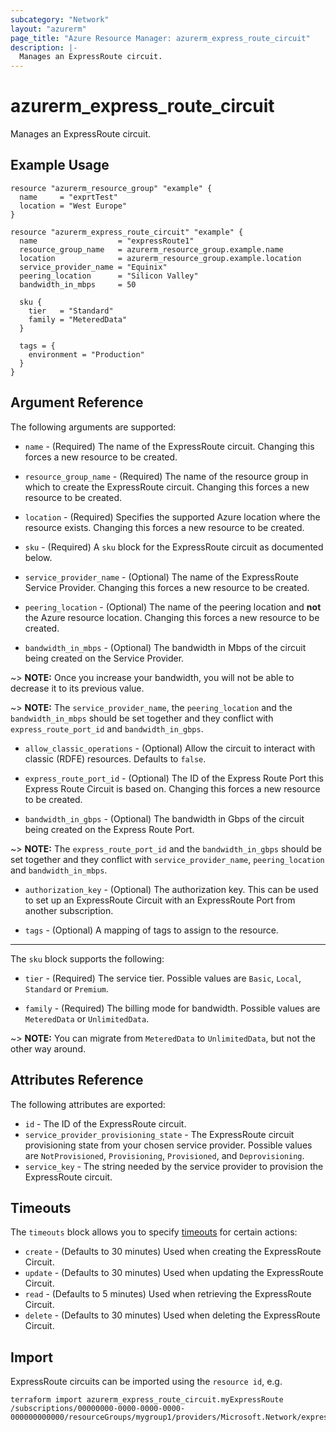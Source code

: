 ```yaml
---
subcategory: "Network"
layout: "azurerm"
page_title: "Azure Resource Manager: azurerm_express_route_circuit"
description: |-
  Manages an ExpressRoute circuit.
---
```


# azurerm_express_route_circuit

Manages an ExpressRoute circuit.

## Example Usage

```hcl
resource "azurerm_resource_group" "example" {
  name     = "exprtTest"
  location = "West Europe"
}

resource "azurerm_express_route_circuit" "example" {
  name                  = "expressRoute1"
  resource_group_name   = azurerm_resource_group.example.name
  location              = azurerm_resource_group.example.location
  service_provider_name = "Equinix"
  peering_location      = "Silicon Valley"
  bandwidth_in_mbps     = 50

  sku {
    tier   = "Standard"
    family = "MeteredData"
  }

  tags = {
    environment = "Production"
  }
}
```

## Argument Reference

The following arguments are supported:

* `name` - (Required) The name of the ExpressRoute circuit. Changing this forces a new resource to be created.

* `resource_group_name` - (Required) The name of the resource group in which to create the ExpressRoute circuit. Changing this forces a new resource to be created.

* `location` - (Required) Specifies the supported Azure location where the resource exists. Changing this forces a new resource to be created.

* `sku` - (Required) A `sku` block for the ExpressRoute circuit as documented below.

* `service_provider_name` - (Optional) The name of the ExpressRoute Service Provider. Changing this forces a new resource to be created.

* `peering_location` - (Optional) The name of the peering location and **not** the Azure resource location. Changing this forces a new resource to be created.

* `bandwidth_in_mbps` - (Optional) The bandwidth in Mbps of the circuit being created on the Service Provider.

~> **NOTE:** Once you increase your bandwidth, you will not be able to decrease it to its previous value.

~> **NOTE:** The `service_provider_name`, the `peering_location` and the `bandwidth_in_mbps` should be set together and they conflict with `express_route_port_id` and `bandwidth_in_gbps`.

* `allow_classic_operations` - (Optional) Allow the circuit to interact with classic (RDFE) resources. Defaults to `false`.

* `express_route_port_id` - (Optional) The ID of the Express Route Port this Express Route Circuit is based on. Changing this forces a new resource to be created.

* `bandwidth_in_gbps` - (Optional) The bandwidth in Gbps of the circuit being created on the Express Route Port.

~> **NOTE:** The `express_route_port_id` and the `bandwidth_in_gbps` should be set together and they conflict with `service_provider_name`, `peering_location` and `bandwidth_in_mbps`.

* `authorization_key` - (Optional) The authorization key. This can be used to set up an ExpressRoute Circuit with an ExpressRoute Port from another subscription.

* `tags` - (Optional) A mapping of tags to assign to the resource.

---

The `sku` block supports the following:

* `tier` - (Required) The service tier. Possible values are `Basic`, `Local`, `Standard` or `Premium`.

* `family` - (Required) The billing mode for bandwidth. Possible values are `MeteredData` or `UnlimitedData`.

~> **NOTE:** You can migrate from `MeteredData` to `UnlimitedData`, but not the other way around.

## Attributes Reference

The following attributes are exported:

* `id` - The ID of the ExpressRoute circuit.
* `service_provider_provisioning_state` - The ExpressRoute circuit provisioning state from your chosen service provider. Possible values are `NotProvisioned`, `Provisioning`, `Provisioned`, and `Deprovisioning`.
* `service_key` - The string needed by the service provider to provision the ExpressRoute circuit.

## Timeouts

The `timeouts` block allows you to specify [timeouts](https://www.terraform.io/language/resources/syntax#operation-timeouts) for certain actions:

* `create` - (Defaults to 30 minutes) Used when creating the ExpressRoute Circuit.
* `update` - (Defaults to 30 minutes) Used when updating the ExpressRoute Circuit.
* `read` - (Defaults to 5 minutes) Used when retrieving the ExpressRoute Circuit.
* `delete` - (Defaults to 30 minutes) Used when deleting the ExpressRoute Circuit.

## Import

ExpressRoute circuits can be imported using the `resource id`, e.g.

```shell
terraform import azurerm_express_route_circuit.myExpressRoute /subscriptions/00000000-0000-0000-0000-000000000000/resourceGroups/mygroup1/providers/Microsoft.Network/expressRouteCircuits/myExpressRoute
```
